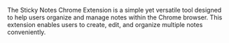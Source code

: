 The Sticky Notes Chrome Extension is a simple yet versatile tool designed to help users organize and manage notes within the Chrome browser. This extension enables users to create, edit, and organize multiple notes conveniently.